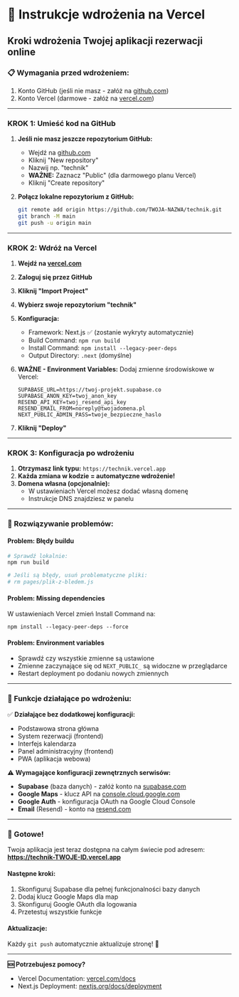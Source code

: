 # 🚀 Instrukcje wdrożenia na Vercel

## Kroki wdrożenia Twojej aplikacji rezerwacji online

### 📋 **Wymagania przed wdrożeniem:**
1. Konto GitHub (jeśli nie masz - załóż na [github.com](https://github.com))
2. Konto Vercel (darmowe - załóż na [vercel.com](https://vercel.com))

---

### **KROK 1: Umieść kod na GitHub**

1. **Jeśli nie masz jeszcze repozytorium GitHub:**
   - Wejdź na [github.com](https://github.com)
   - Kliknij "New repository" 
   - Nazwij np. "technik"
   - **WAŻNE:** Zaznacz "Public" (dla darmowego planu Vercel)
   - Kliknij "Create repository"

2. **Połącz lokalne repozytorium z GitHub:**
   ```bash
   git remote add origin https://github.com/TWOJA-NAZWA/technik.git
   git branch -M main
   git push -u origin main
   ```

---

### **KROK 2: Wdróż na Vercel**

1. **Wejdź na [vercel.com](https://vercel.com)**
2. **Zaloguj się przez GitHub**
3. **Kliknij "Import Project"**
4. **Wybierz swoje repozytorium "technik"**
5. **Konfiguracja:**
   - Framework: Next.js ✅ (zostanie wykryty automatycznie)
   - Build Command: `npm run build`
   - Install Command: `npm install --legacy-peer-deps`
   - Output Directory: `.next` (domyślne)

6. **WAŻNE - Environment Variables:**
   Dodaj zmienne środowiskowe w Vercel:
   ```
   SUPABASE_URL=https://twoj-projekt.supabase.co
   SUPABASE_ANON_KEY=twoj_anon_key
   RESEND_API_KEY=twoj_resend_api_key  
   RESEND_EMAIL_FROM=noreply@twojadomena.pl
   NEXT_PUBLIC_ADMIN_PASS=twoje_bezpieczne_haslo
   ```

7. **Kliknij "Deploy"**

---

### **KROK 3: Konfiguracja po wdrożeniu**

1. **Otrzymasz link typu:** `https://technik.vercel.app`
2. **Każda zmiana w kodzie = automatyczne wdrożenie!**
3. **Domena własna (opcjonalnie):**
   - W ustawieniach Vercel możesz dodać własną domenę
   - Instrukcje DNS znajdziesz w panelu

---

### **🔧 Rozwiązywanie problemów:**

#### **Problem: Błędy buildu**
```bash
# Sprawdź lokalnie:
npm run build

# Jeśli są błędy, usuń problematyczne pliki:
# rm pages/plik-z-bledem.js
```

#### **Problem: Missing dependencies**
W ustawieniach Vercel zmień Install Command na:
```
npm install --legacy-peer-deps --force
```

#### **Problem: Environment variables**
- Sprawdź czy wszystkie zmienne są ustawione
- Zmienne zaczynające się od `NEXT_PUBLIC_` są widoczne w przeglądarce
- Restart deployment po dodaniu nowych zmiennych

---

### **📱 Funkcje działające po wdrożeniu:**

✅ **Działające bez dodatkowej konfiguracji:**
- Podstawowa strona główna
- System rezerwacji (frontend)
- Interfejs kalendarza
- Panel administracyjny (frontend)
- PWA (aplikacja webowa)

⚠️ **Wymagające konfiguracji zewnętrznych serwisów:**
- **Supabase** (baza danych) - załóż konto na [supabase.com](https://supabase.com)
- **Google Maps** - klucz API na [console.cloud.google.com](https://console.cloud.google.com)
- **Google Auth** - konfiguracja OAuth na Google Cloud Console
- **Email** (Resend) - konto na [resend.com](https://resend.com)

---

### **🎉 Gotowe!**

Twoja aplikacja jest teraz dostępna na całym świecie pod adresem:
**https://technik-TWOJE-ID.vercel.app**

#### **Następne kroki:**
1. Skonfiguruj Supabase dla pełnej funkcjonalności bazy danych
2. Dodaj klucz Google Maps dla map
3. Skonfiguruj Google OAuth dla logowania
4. Przetestuj wszystkie funkcje

#### **Aktualizacje:**
Każdy `git push` automatycznie aktualizuje stronę! 🚀

---

**🆘 Potrzebujesz pomocy?**
- Vercel Documentation: [vercel.com/docs](https://vercel.com/docs)
- Next.js Deployment: [nextjs.org/docs/deployment](https://nextjs.org/docs/deployment)